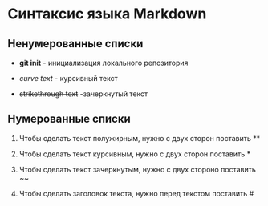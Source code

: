# Синтаксис языка Markdown

## Ненумерованные списки

- **git init** - инициализация локального репозитория

- *curve text* - курсивный текст

- ~~strikethrough text~~ -зачеркнутый текст

## Нумерованные списки 

1. Чтобы сделать текст полужирным, нужно с двух сторон поставить **

2. Чтобы сделать текст курсивным, нужно с двух сторон поставить *

3. Чтобы сделать текст зачеркнутым, нужно с двух стороно поставить ~~

4. Чтобы сделать заголовок текста, нужно перед текстом поставить #

